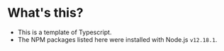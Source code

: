 # What's this?
- This is a template of Typescript.
- The NPM packages listed here were installed with Node.js `v12.18.1`.
